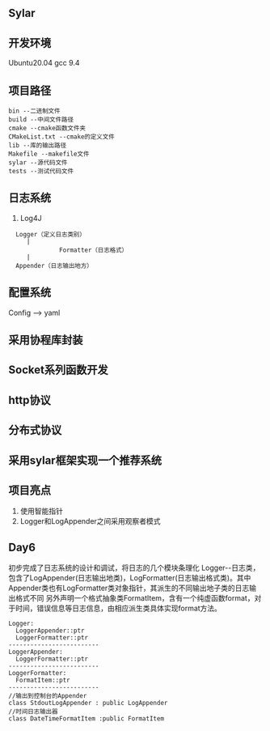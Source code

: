 ## Sylar

## 开发环境
Ubuntu20.04
gcc 9.4

## 项目路径
```
bin --二进制文件
build --中间文件路径
cmake --cmake函数文件夹
CMakeList.txt --cmake的定义文件
lib --库的输出路径
Makefile --makefile文件
sylar --源代码文件
tests --测试代码文件
```

## 日志系统
1) Log4J
```
  Logger（定义日志类别）
     |
              Formatter（日志格式）
     |
  Appender（日志输出地方）
```

## 配置系统
Config --> yaml

## 采用协程库封装

## Socket系列函数开发

## http协议

## 分布式协议

## 采用sylar框架实现一个推荐系统

## 项目亮点
1) 使用智能指针
2) Logger和LogAppender之间采用观察者模式

## Day6

初步完成了日志系统的设计和调试，将日志的几个模块条理化
Logger--日志类，包含了LogAppender(日志输出地类)，LogFormatter(日志输出格式类)。其中Appender类也有LogFormatter类对象指针，其派生的不同输出地子类的日志输出格式不同
另外声明一个格式抽象类FormatItem，含有一个纯虚函数format，对于时间，错误信息等日志信息，由相应派生类具体实现format方法。
```
Logger:
  LoggerAppender::ptr
  LoggerFormatter::ptr
-------------------------
LoggerAppender:
  LoggerFormatter::ptr
-------------------------
LoggerFormatter:
  FormatItem::ptr
-------------------------
//输出到控制台的Appender
class StdoutLogAppender : public LogAppender 
//时间日志输出器
class DateTimeFormatItem :public FormatItem
```
